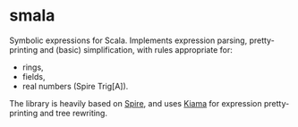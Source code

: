 smala
=====

Symbolic expressions for Scala. Implements expression parsing, pretty-printing and (basic) simplification, with
rules appropriate for:

- rings,
- fields,
- real numbers (Spire Trig[A]).

The library is heavily based on [Spire](https://github.com/non/spire), and uses [Kiama](http://code.google.com/p/kiama/) for expression pretty-printing and tree rewriting.
